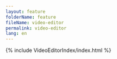 ```yaml
---
layout: feature
folderName: feature
fileName: video-editor
permalink: video-editor
lang: en
---
```


{% include VideoEditorIndex/index.html %}

   